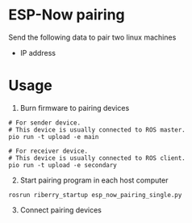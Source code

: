 # ESP-Now pairing

Send the following data to pair two linux machines

- IP address

# Usage

1. Burn firmware to pairing devices

```
# For sender device.
# This device is usually connected to ROS master.
pio run -t upload -e main

# For receiver device.
# This device is usually connected to ROS client.
pio run -t upload -e secondary
```

2. Start pairing program in each host computer

```
rosrun riberry_startup esp_now_pairing_single.py
```

3. Connect pairing devices
